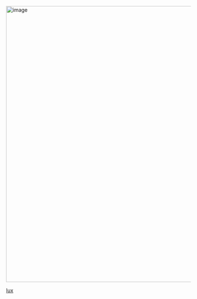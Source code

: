 <img width="1274" height="755" alt="image" src="https://github.com/user-attachments/assets/899abeae-a004-4171-9209-9085a1502aa1" />



<a href="https://github.com/@theluxlime">lux</a>
